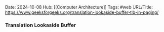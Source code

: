 Date: 2024-10-08
Hub: [[Computer Architecture]]
Tags: #web
URL/Title: https://www.geeksforgeeks.org/translation-lookaside-buffer-tlb-in-paging/

### Translation Lookaside Buffer
